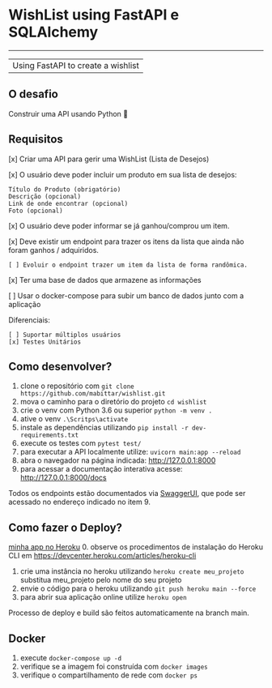 # WishList using FastAPI e SQLAlchemy
---
<table>
<tr>
<td>
  Using FastAPI to create a wishlist
</td>
</tr>
</table>

## O desafio
  Construir uma API usando Python 🐍

## Requisitos
  [x] Criar uma API para gerir uma WishList (Lista de Desejos)

  [x] O usuário deve poder incluir um produto em sua lista de desejos:

    Título do Produto (obrigatório)
    Descrição (opcional)
    Link de onde encontrar (opcional)
    Foto (opcional)

  [x] O usuário deve poder informar se já ganhou/comprou um item.

  [x] Deve existir um endpoint para trazer os itens da lista que ainda não foram ganhos / adquiridos.

    [ ] Evoluir o endpoint trazer um item da lista de forma randômica.

  [x] Ter uma base de dados que armazene as informações

  [ ] Usar o docker-compose para subir um banco de dados junto com a aplicação

  Diferenciais:

    [ ] Suportar múltiplos usuários
    [x] Testes Unitários

## Como desenvolver?

  1. clone o repositório com `git clone https://github.com/mabittar/wishlist.git`
  2. mova o caminho para o diretório do projeto `cd wishlist`
  3. crie o venv com Python 3.6 ou superior `python -m venv .`
  4. ative o venv `.\Scritps\activate`
  5. instale as dependências utilizando `pip install -r dev-requirements.txt`
  6. execute os testes com `pytest test/` 
  7. para executar a API localmente utilize: `uvicorn main:app --reload`
  8. abra o navegador na página indicada: http://127.0.0.1:8000
  9. para acessar a documentação interativa acesse: http://127.0.0.1:8000/docs

Todos os endpoints estão documentados via [SwaggerUI](https://swagger.io/tools/swagger-ui/), que pode ser acessado no endereço indicado no item 9.


  ## Como fazer o Deploy? 
  [minha app no Heroku](https://wishlist-mmb.herokuapp.com/docs)
  0. observe os procedimentos de instalação do Heroku CLI em https://devcenter.heroku.com/articles/heroku-cli
  1. crie uma instância no heroku utilizando `heroku create meu_projeto` substitua meu_projeto pelo nome do seu projeto
  2. envie o código para o heroku utilizando `git push heroku main --force`
  3. para abrir sua aplicação online utilize `heroku open`

Processo de deploy e build são feitos automaticamente na branch main.

  ## Docker
  1. execute `docker-compose up -d`
  2. verifique se a imagem foi construída com `docker images`
  3. verifique o compartilhamento de rede com `docker ps`